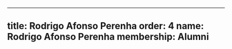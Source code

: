 ---
  title: Rodrigo Afonso Perenha
  order: 4
  name: Rodrigo Afonso Perenha
  membership: Alumni
  ---
  